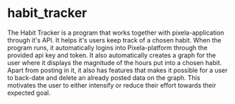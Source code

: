 # habit_tracker
The Habit Tracker is a program that works together with pixela-application through it's API. It helps it's users keep track of a chosen habit. 
When the program runs, it automatically logins into Pixela-platform through the provided api key and token. It also automatically creates a graph for the user where it displays the magnitude of the hours put into a chosen habit. Apart from posting in it, it also has features that makes it possible for a user to back-date and delete an already posted data on the graph. This motivates the user to either intensify or reduce their effort towards their expected goal.
